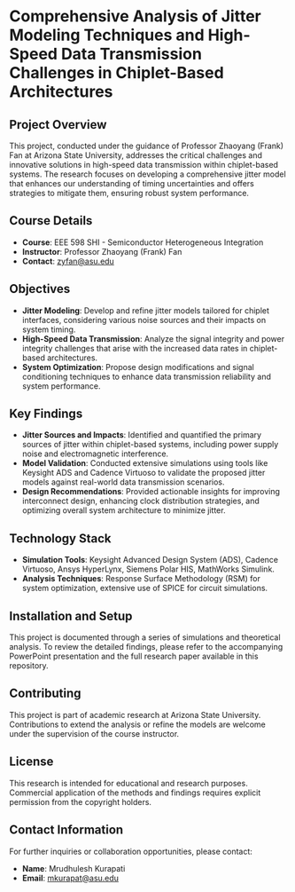 # Comprehensive Analysis of Jitter Modeling Techniques and High-Speed Data Transmission Challenges in Chiplet-Based Architectures

## Project Overview
This project, conducted under the guidance of Professor Zhaoyang (Frank) Fan at Arizona State University, addresses the critical challenges and innovative solutions in high-speed data transmission within chiplet-based systems. The research focuses on developing a comprehensive jitter model that enhances our understanding of timing uncertainties and offers strategies to mitigate them, ensuring robust system performance.

## Course Details
- **Course**: EEE 598 SHI - Semiconductor Heterogeneous Integration
- **Instructor**: Professor Zhaoyang (Frank) Fan
- **Contact**: [zyfan@asu.edu](mailto:zyfan@asu.edu)

## Objectives
- **Jitter Modeling**: Develop and refine jitter models tailored for chiplet interfaces, considering various noise sources and their impacts on system timing.
- **High-Speed Data Transmission**: Analyze the signal integrity and power integrity challenges that arise with the increased data rates in chiplet-based architectures.
- **System Optimization**: Propose design modifications and signal conditioning techniques to enhance data transmission reliability and system performance.

## Key Findings
- **Jitter Sources and Impacts**: Identified and quantified the primary sources of jitter within chiplet-based systems, including power supply noise and electromagnetic interference.
- **Model Validation**: Conducted extensive simulations using tools like Keysight ADS and Cadence Virtuoso to validate the proposed jitter models against real-world data transmission scenarios.
- **Design Recommendations**: Provided actionable insights for improving interconnect design, enhancing clock distribution strategies, and optimizing overall system architecture to minimize jitter.

## Technology Stack
- **Simulation Tools**: Keysight Advanced Design System (ADS), Cadence Virtuoso, Ansys HyperLynx, Siemens Polar HIS, MathWorks Simulink.
- **Analysis Techniques**: Response Surface Methodology (RSM) for system optimization, extensive use of SPICE for circuit simulations.

## Installation and Setup
This project is documented through a series of simulations and theoretical analysis. To review the detailed findings, please refer to the accompanying PowerPoint presentation and the full research paper available in this repository.

## Contributing
This project is part of academic research at Arizona State University. Contributions to extend the analysis or refine the models are welcome under the supervision of the course instructor.

## License
This research is intended for educational and research purposes. Commercial application of the methods and findings requires explicit permission from the copyright holders.

## Contact Information
For further inquiries or collaboration opportunities, please contact:
- **Name**: Mrudhulesh Kurapati
- **Email**: [mkurapat@asu.edu](mailto:mkurapat@asu.edu)
